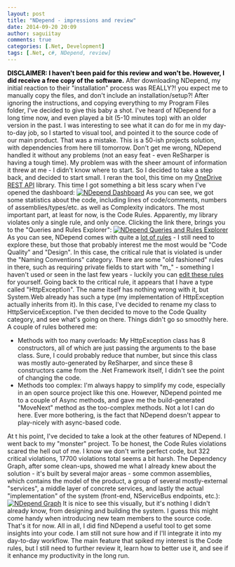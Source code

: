 ```yaml
---
layout: post
title: "NDepend - impressions and review"
date: 2014-09-20 20:09
author: saguiitay
comments: true
categories: [.Net, Development]
tags: [.Net, c#, NDepend, review]
---
```

<span style="color:#000000;">**DISCLAIMER: I haven't been paid for this review and won't be. However, I did receive a free copy of the software.**</span> After downloading NDepend, my initial reaction to their "installation" process was REALLY?! you expect me to manually copy the files, and don't include an installation/setup?! After ignoring the instructions, and copying everything to my Program Files folder, I've decided to give this baby a shot. I've heard of NDepend for a long time now, and even played a bit (5-10 minutes top) with an older version in the past. I was interesting to see what it can do for me in my day-to-day job, so I started to visual tool, and pointed it to the source code of our main product. That was a mistake. This is a 50-ish projects solution, with dependencies from here till tomorrow. Don't get me wrong, NDepend handled it without any problems (not an easy feat - even ReSharper is having a tough time). My problem was with the sheer amount of information it threw at me - I didn't know where to start. So I decided to take a step back, and decided to start small. I reran the tool, this time on my [OneDrive REST API](https://github.com/saguiitay/OneDriveRestAPI) library. This time I got something a bit less scary when I've opened the dashboard: [![NDepend Dashboard]({{site.url}}/images/ndepend-dashboard.png)](https://itaysagui.files.wordpress.com/2014/09/ndepend-dashboard.png) As you can see, we got some statistics about the code, including lines of code/comments, numbers of assemblies/types/etc. as well as Complexity indicators. The most important part, at least for now, is the Code Rules. Apparently, my library violates only a single rule, and only once. Clicking the link there, brings you to the "Queries and Rules Explorer": [![NDepend Queries and Rules Explorer]({{site.url}}/images/ndepend-queries-and-rules-explorer.png)](https://itaysagui.files.wordpress.com/2014/09/ndepend-queries-and-rules-explorer.png) As you can see, NDepend comes with quite a [lot of rules](http://www.ndepend.com/default-rules/webframe.html) - I still need to explore these, but those that probably interest me the most would be "Code Quality" and "Design". In this case, the critical rule that is violated is under the "Naming Conventions" category. There are some "old fashioned" rules in there, such as requiring private fields to start with "m\_" - something I haven't used or seen in the last few years - luckily you can [edit these rules](http://www.ndepend.com/docs/cqlinq-syntax) for yourself. Going back to the critical rule, it appears that I have a type called "HttpException". The name itself has nothing wrong with it, but System.Web already has such a type (my implementation of HttpException actually inherits from it). In this case, I've decided to rename my class to HttpServiceException. I've then decided to move to the Code Quality category, and see what's going on there. Things didn't go so smoothly here. A couple of rules bothered me:

-   Methods with too many overloads: My HttpException class has 8 constructors, all of which are just passing the arguments to the base class. Sure, I could probably reduce that number, but since this class was mostly auto-generated by ReSharper, and since these 8 constructors came from the .Net Framework itself, I didn't see the point of changing the code.
-   Methods too complex: I'm always happy to simplify my code, especially in an open source project like this one. However, NDepend pointed me to a couple of Async methods, and gave me the build-generated "MoveNext" method as the too-complex methods. Not a lot I can do here. Ever more bothering, is the fact that NDepend doesn't appear to play-nicely with async-based code.

At t his point, I've decided to take a look at the other features of NDepend. I went back to my "monster" project. To be honest, the Code Rules violations scared the hell out of me. I know we don't write perfect code, but 322 critical violations, 17700 violations total seems a bit harsh. The Dependency Graph, after some clean-ups, showed me what I already knew about the solution - it's built by several major areas - some common assemblies, which contains the model of the product, a group of several mostly-external "services", a middle layer of concrete services, and lastly the actual "implementation" of the system (front-end, NServiceBus endpoints, etc.): [![NDepend Graph]({{site.url}}/images/ndepend-graph.png)](https://itaysagui.files.wordpress.com/2014/09/ndepend-graph.png) It is nice to see this visually, but it's nothing I didn't already know, from designing and building the system. I guess this might come handy when introducing new team members to the source code. That's it for now. All in all, I did find NDepend a useful tool to get some insights into your code. I am still not sure how and if I'll integrate it into my day-to-day workflow. The main feature that spiked my interest is the Code rules, but I still need to further review it, learn how to better use it, and see if it enhance my productivity in the long run.


